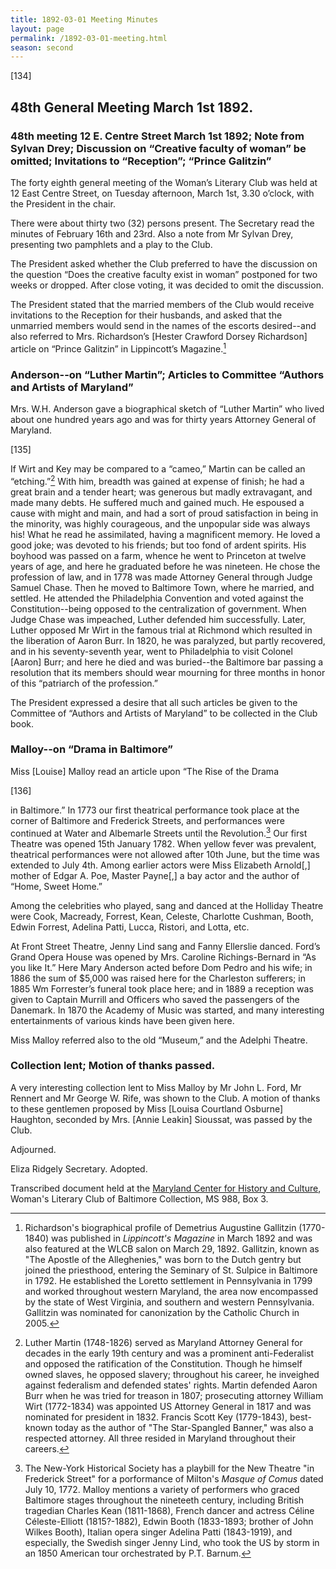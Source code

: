 ```yaml
---
title: 1892-03-01 Meeting Minutes
layout: page
permalink: /1892-03-01-meeting.html
season: second
---
```


<style>
    #maincontent{
        font-size:1.4em;
    }
</style>
[134]

## 48th General Meeting March 1st 1892.

### 48th meeting 12 E. Centre Street March 1st 1892; Note from Sylvan Drey; Discussion on “Creative faculty of woman” be omitted; Invitations to “Reception”; “Prince Galitzin”

The forty eighth general meeting of the Woman’s Literary Club was held at 12 East Centre Street, on Tuesday afternoon, March 1st, 3.30 o’clock, with the President in the chair.

There were about thirty two (32) persons present. The Secretary read the minutes of February 16th and 23rd. Also a note from Mr Sylvan Drey, presenting two pamphlets and a play to the Club.

The President asked whether the Club preferred to have the discussion on the question “Does the creative faculty exist in woman” postponed for two weeks or dropped. After close voting, it was decided to omit the discussion.

The President stated that the married members of the Club would receive invitations to the Reception for their husbands, and asked that the unmarried members would send in the names of the escorts desired--and also referred to Mrs. Richardson’s [Hester Crawford Dorsey Richardson] article on “Prince Galitzin” in Lippincott’s Magazine.[^Gallitzin]

[^Gallitzin]: Richardson's biographical profile of Demetrius Augustine Gallitzin (1770-1840) was published in _Lippincott's Magazine_ in March 1892 and was also featured at the WLCB salon on March 29, 1892. Gallitzin, known as "The Apostle of the Alleghenies," was born to the Dutch gentry but joined the priesthood, entering the Seminary of St. Sulpice in Baltimore in 1792. He established the Loretto settlement in Pennsylvania in 1799 and worked throughout western Maryland, the area now encompassed by the state of West Virginia, and southern and western Pennsylvania. Gallitzin was nominated for canonization by the Catholic Church in 2005.

### Anderson--on “Luther Martin”; Articles to Committee “Authors and Artists of Maryland”

Mrs. W.H. Anderson gave a biographical sketch of “Luther Martin” who lived about one hundred years ago and was for thirty years Attorney General of Maryland.

[135]

If Wirt and Key may be compared to a “cameo,” Martin can be called an “etching.”[^Wirt] With him, breadth was gained at expense of finish; he had a great brain and a tender heart; was generous but madly extravagant, and made many debts. He suffered much and gained much. He espoused a cause with might and main, and had a sort of proud satisfaction in being in the minority, was highly courageous, and the unpopular side was always his! What he read he assimilated, having a magnificent memory. He loved a good joke; was devoted to his friends; but too fond of ardent spirits. His boyhood was passed on a farm, whence he went to Princeton at twelve years of age, and here he graduated before he was nineteen. He chose the profession of law, and in 1778 was made Attorney General through Judge Samuel Chase. Then he moved to Baltimore Town, where he married, and settled. He attended the Philadelphia Convention and voted against the Constitution--being opposed to the centralization of government. When Judge Chase was impeached, Luther defended him successfully. Later, Luther opposed Mr Wirt in the famous trial at Richmond which resulted in the liberation of Aaron Burr. In 1820, he was paralyzed, but partly recovered, and in his seventy-seventh year, went to Philadelphia to visit Colonel [Aaron] Burr; and here he died and was buried--the Baltimore bar passing a resolution that its members should wear mourning for three months in honor of this “patriarch of the profession.”
[^Wirt]: Luther Martin (1748-1826) served as Maryland Attorney General for decades in the early 19th century and was a prominent anti-Federalist and opposed the ratification of the Constitution. Though he himself owned slaves, he opposed slavery; throughout his career, he inveighed against federalism and defended states' rights. Martin defended Aaron Burr when he was tried for treason in 1807; prosecuting attorney William Wirt (1772-1834) was appointed US Attorney General in 1817 and was nominated for president in 1832. Francis Scott Key (1779-1843), best-known today as the author of "The Star-Spangled Banner," was also a respected attorney. All three resided in Maryland throughout their careers.

The President expressed a desire that all such articles be given to the Committee of “Authors and Artists of Maryland” to be collected in the Club book.

### Malloy--on “Drama in Baltimore”

Miss [Louise] Malloy read an article upon “The Rise of the Drama

[136]

in Baltimore.” In 1773 our first theatrical performance took place at the corner of Baltimore and Frederick Streets, and performances were continued at Water and Albemarle Streets until the Revolution.[^theater] Our first Theatre was opened 15th January 1782. When yellow fever was prevalent, theatrical performances were not allowed after 10th June, but the time was extended to July 4th. Among earlier actors were Miss Elizabeth Arnold[,] mother of Edgar A. Poe, Master Payne[,] a bay actor and the author of “Home, Sweet Home.”
[^theater]:  The New-York Historical Society has a playbill for the New Theatre "in Frederick Street" for a porformance of Milton's _Masque of Comus_ dated July 10, 1772. Malloy mentions a variety of performers who graced Baltimore stages throughout the nineteeth century, including British tragedian Charles Kean (1811-1868), French dancer and actress Céline Céleste-Elliott (1815?-1882), Edwin Booth (1833-1893; brother of John Wilkes Booth), Italian opera singer Adelina Patti (1843-1919), and especially, the Swedish singer Jenny Lind, who took the US by storm in an 1850 American tour orchestrated by P.T. Barnum.

Among the celebrities who played, sang and danced at the Holliday Theatre were Cook, Macready, Forrest, Kean, Celeste, Charlotte Cushman, Booth, Edwin Forrest, Adelina Patti, Lucca, Ristori, and Lotta, etc.

At Front Street Theatre, Jenny Lind sang and Fanny Ellerslie danced. Ford’s Grand Opera House was opened by Mrs. Caroline Richings-Bernard in “As you like It.” Here Mary Anderson acted before Dom Pedro and his wife; in 1886 the sum of $5,000 was raised here for the Charleston sufferers; in 1885 Wm Forrester’s funeral took place here; and in 1889 a reception was given to Captain Murrill and Officers who saved the passengers of the Danemark. In 1870 the Academy of Music was started, and many interesting entertainments of various kinds have been given here.

Miss Malloy referred also to the old “Museum,” and the Adelphi Theatre.

### Collection lent; Motion of thanks passed.

A very interesting collection lent to Miss Malloy by Mr John L. Ford, Mr Rennert and Mr George W. Rife, was shown to the Club. A motion of thanks to these gentlemen proposed by Miss [Louisa Courtland Osburne] Haughton, seconded by Mrs. [Annie Leakin] Sioussat, was passed by the Club.

Adjourned.

Eliza Ridgely
Secretary.
Adopted.

Transcribed document held at the [Maryland Center for History and Culture](http://mdhs.org/), Woman's Literary Club of Baltimore Collection, MS 988, Box 3. 